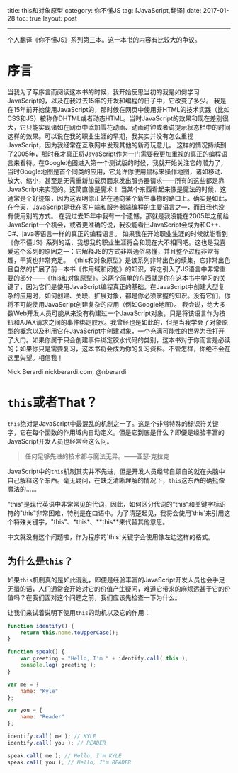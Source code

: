 title: this和对象原型
category: 你不懂JS
tag: [JavaScript,翻译]
date: 2017-01-28
toc: true
layout: post

---

个人翻译《你不懂JS》系列第三本。这一本书的内容有比较大的争议。
<!--more-->

# 序言
当我为了写序言而阅读这本书的时候，我开始反思当初的我是如何学习JavaScript的，以及在我过去15年的开发和编程的日子中，它改变了多少。
我是在15年前开始使用JavaScript的，那时候在网页中使用非HTML的技术实践（比如CSS和JS）被称作DHTML或者动态HTML。当时JavaScript的效果和现在差别很大，它只能实现诸如在网页中添加雪花动画、动画时钟或者说提示状态栏中的时间这样的效果。可以说在我的职业生涯的早期，我其实并没有怎么重视JavaScript，因为我经常在互联网中发现其他的新奇玩意儿。
这样的情况持续到了2005年，那时我才真正将JavaScript作为一门需要我更加重视的真正的编程语言来看待。在Google地图进入第一个测试版的时候，我就开始关注它的潜力了，当时Google地图是首个同类的应用，它允许你使用鼠标来操作地图，诸如移动、放大、缩小，甚至是无需重新加载页面来发出服务器请求——所有的这些都是靠JavaScript来实现的。这简直像是魔术！
当某个东西看起来像是魔法的时候，这通常是个好迹象，因为这表明你正站在通向某个新生事物的路口上。确实是如此，在今天，JavaScript是我在客户端和服务器端编程的主要语言之一，而且我也没有使用别的方式。
在我过去15年中我有一个遗憾，那就是我没能在2005年之前给JavaScript一个机会，或者更准确的说，我没能看出JavaScript会成为和C++、C#、java等语言一样的真正的编程语言。
如果我在开始职业生涯的时候就能看到《你不懂JS》系列的话，我想我的职业生涯将会和现在大不相同吧。这也是我喜爱这个系列的原因之一：它解释JS的方式非常通俗易懂，并且整个过程非常有趣，干货也非常充足。
《this和对象原型》是该系列非常出色的续集，它非常出色且自然的扩展了前一本书《作用域和闭包》的知识，将之引入了JS语言中非常重要的部分——《this和对象原型》。这两个简单的东西就是你在这本书中学习的关键了，因为它们是使用JavaScript编程真正的基础。在JavaScript中创建大型复杂的应用时，如何创建、关联、扩展对象，都是你必须掌握的知识。没有它们，你将不可能使用JavaScript创建复杂的应用（例如Google地图）。
我会说，绝大多数Web开发人员可能从来没有构建过一个JavaScript对象，只是将该语言作为按钮和AJAX请求之间的事件绑定胶水。我曾经也是如此的，但是当我学会了对象原型的概念以及利用它在JavaScript中创建对象，一个充满可能性的世界为我打开了大门。如果你属于只会创建事件绑定胶水代码的类别，这本书对于你而言是必读的；如果你只是需要复习，这本书将会成为你的复习资料。不管怎样，你绝不会在这里失望。相信我！

Nick Berardi
nickberardi.com, @nberardi

# `this`或者That？
`this`绝对是JavaScript中最混乱的机制之一了。这是个非常特殊的标识符关键字，它在每个函数的作用域内自动定义。但是它到底是什么？即便是经验丰富的JavaScript开发人员也经常会这么问。
> 任何足够先进的技术都与魔法无异。——亚瑟·克拉克

JavaScript中的`this`机制其实并不先进，但是开发人员经常自顾自的就在头脑中自己解释这个东西。毫无疑问，在缺乏清晰理解的情况下，`this`这东西的确挺像魔法的……

<p class="note">
"this"是现代英语中非常常见的代词，因此，如何区分代词的"this"和关键字标识符的"this"非常困难，特别是在口语中。为了清楚起见，我将会使用`this`来引用这个特殊关键字，"this"、*this*、**this**来代替其他意思。
</p>

<p class="translator">
中文就没有这个问题啦，作为程序的`this`关键字会使用像左边这样的格式。
</p>

## 为什么是`this`？
如果`this`机制真的是如此混乱，即便是经验丰富的JavaScript开发人员也会手足无措的话，人们通常会开始对它的价值产生疑问，难道它带来的麻烦远甚于它的价值吗？在我们面对这个问题之前，我们应该先检查一下为什么。

让我们来试着说明下使用`this`的动机以及它的作用：
```JavaScript
function identify() {
    return this.name.toUpperCase();
}

function speak() {
    var greeting = "Hello, I'm " + identify.call( this );
    console.log( greeting );
}

var me = {
    name: "Kyle"
};

var you = {
    name: "Reader"
};

identify.call( me ); // KYLE
identify.call( you ); // READER

speak.call( me ); // Hello, I'm KYLE
speak.call( you ); // Hello, I'm READER
```
